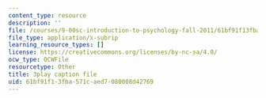 ```yaml
---
content_type: resource
description: ''
file: /courses/9-00sc-introduction-to-psychology-fall-2011/61bf91f13fba571caed7080008d42769_Qw4SkvZ03cc.vtt
file_type: application/x-subrip
learning_resource_types: []
license: https://creativecommons.org/licenses/by-nc-sa/4.0/
ocw_type: OCWFile
resourcetype: Other
title: 3play caption file
uid: 61bf91f1-3fba-571c-aed7-080008d42769
---
```

